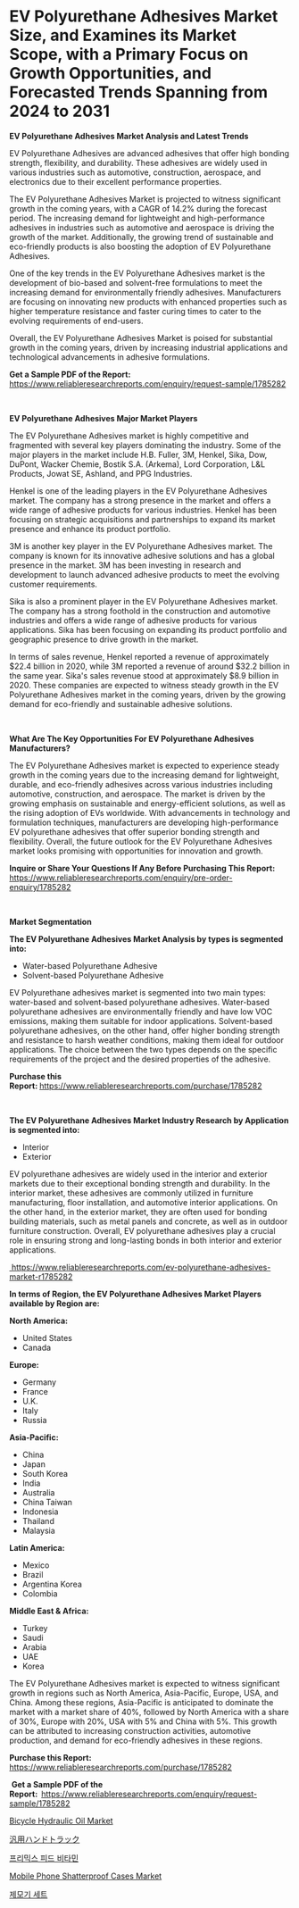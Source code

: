 <p><h1>EV Polyurethane Adhesives Market Size, and Examines its Market Scope, with a Primary Focus on Growth Opportunities, and Forecasted Trends Spanning from 2024 to 2031</h1></p><p><strong>EV Polyurethane Adhesives Market Analysis and Latest Trends</strong></p>
<p><p>EV Polyurethane Adhesives are advanced adhesives that offer high bonding strength, flexibility, and durability. These adhesives are widely used in various industries such as automotive, construction, aerospace, and electronics due to their excellent performance properties.</p><p>The EV Polyurethane Adhesives Market is projected to witness significant growth in the coming years, with a CAGR of 14.2% during the forecast period. The increasing demand for lightweight and high-performance adhesives in industries such as automotive and aerospace is driving the growth of the market. Additionally, the growing trend of sustainable and eco-friendly products is also boosting the adoption of EV Polyurethane Adhesives.</p><p>One of the key trends in the EV Polyurethane Adhesives market is the development of bio-based and solvent-free formulations to meet the increasing demand for environmentally friendly adhesives. Manufacturers are focusing on innovating new products with enhanced properties such as higher temperature resistance and faster curing times to cater to the evolving requirements of end-users.</p><p>Overall, the EV Polyurethane Adhesives Market is poised for substantial growth in the coming years, driven by increasing industrial applications and technological advancements in adhesive formulations.</p></p>
<p><strong>Get a Sample PDF of the Report:&nbsp;</strong> <a href="https://www.reliableresearchreports.com/enquiry/request-sample/1785282">https://www.reliableresearchreports.com/enquiry/request-sample/1785282</a></p>
<p>&nbsp;</p>
<p><strong>EV Polyurethane Adhesives Major Market Players</strong></p>
<p><p>The EV Polyurethane Adhesives market is highly competitive and fragmented with several key players dominating the industry. Some of the major players in the market include H.B. Fuller, 3M, Henkel, Sika, Dow, DuPont, Wacker Chemie, Bostik S.A. (Arkema), Lord Corporation, L&L Products, Jowat SE, Ashland, and PPG Industries.</p><p>Henkel is one of the leading players in the EV Polyurethane Adhesives market. The company has a strong presence in the market and offers a wide range of adhesive products for various industries. Henkel has been focusing on strategic acquisitions and partnerships to expand its market presence and enhance its product portfolio.</p><p>3M is another key player in the EV Polyurethane Adhesives market. The company is known for its innovative adhesive solutions and has a global presence in the market. 3M has been investing in research and development to launch advanced adhesive products to meet the evolving customer requirements.</p><p>Sika is also a prominent player in the EV Polyurethane Adhesives market. The company has a strong foothold in the construction and automotive industries and offers a wide range of adhesive products for various applications. Sika has been focusing on expanding its product portfolio and geographic presence to drive growth in the market.</p><p>In terms of sales revenue, Henkel reported a revenue of approximately $22.4 billion in 2020, while 3M reported a revenue of around $32.2 billion in the same year. Sika's sales revenue stood at approximately $8.9 billion in 2020. These companies are expected to witness steady growth in the EV Polyurethane Adhesives market in the coming years, driven by the growing demand for eco-friendly and sustainable adhesive solutions.</p></p>
<p>&nbsp;</p>
<p><strong>What Are The Key Opportunities For EV Polyurethane Adhesives Manufacturers?</strong></p>
<p><p>The EV Polyurethane Adhesives market is expected to experience steady growth in the coming years due to the increasing demand for lightweight, durable, and eco-friendly adhesives across various industries including automotive, construction, and aerospace. The market is driven by the growing emphasis on sustainable and energy-efficient solutions, as well as the rising adoption of EVs worldwide. With advancements in technology and formulation techniques, manufacturers are developing high-performance EV polyurethane adhesives that offer superior bonding strength and flexibility. Overall, the future outlook for the EV Polyurethane Adhesives market looks promising with opportunities for innovation and growth.</p></p>
<p><strong>Inquire or Share Your Questions If Any Before Purchasing This Report:</strong> <a href="https://www.reliableresearchreports.com/enquiry/pre-order-enquiry/1785282">https://www.reliableresearchreports.com/enquiry/pre-order-enquiry/1785282</a></p>
<p>&nbsp;</p>
<p><strong>Market Segmentation</strong></p>
<p><strong>The EV Polyurethane Adhesives Market Analysis by types is segmented into:</strong></p>
<p><ul><li>Water-based Polyurethane Adhesive</li><li>Solvent-based Polyurethane Adhesive</li></ul></p>
<p><p>EV Polyurethane adhesives market is segmented into two main types: water-based and solvent-based polyurethane adhesives. Water-based polyurethane adhesives are environmentally friendly and have low VOC emissions, making them suitable for indoor applications. Solvent-based polyurethane adhesives, on the other hand, offer higher bonding strength and resistance to harsh weather conditions, making them ideal for outdoor applications. The choice between the two types depends on the specific requirements of the project and the desired properties of the adhesive.</p></p>
<p><strong>Purchase this Report:&nbsp;</strong><a href="https://www.reliableresearchreports.com/purchase/1785282">https://www.reliableresearchreports.com/purchase/1785282</a></p>
<p>&nbsp;</p>
<p><strong>The EV Polyurethane Adhesives Market Industry Research by Application is segmented into:</strong></p>
<p><ul><li>Interior</li><li>Exterior</li></ul></p>
<p><p>EV polyurethane adhesives are widely used in the interior and exterior markets due to their exceptional bonding strength and durability. In the interior market, these adhesives are commonly utilized in furniture manufacturing, floor installation, and automotive interior applications. On the other hand, in the exterior market, they are often used for bonding building materials, such as metal panels and concrete, as well as in outdoor furniture construction. Overall, EV polyurethane adhesives play a crucial role in ensuring strong and long-lasting bonds in both interior and exterior applications.</p></p>
<p><a href="https://www.reliableresearchreports.com/ev-polyurethane-adhesives-market-r1785282">&nbsp;https://www.reliableresearchreports.com/ev-polyurethane-adhesives-market-r1785282</a></p>
<p><strong>In terms of Region, the EV Polyurethane Adhesives Market Players available by Region are:</strong></p>
<p>
    <p> <strong> North America: </strong>
        <ul>
            <li>United States</li>
            <li>Canada</li>
        </ul>
        </p> 
    <p> <strong> Europe: </strong>
        <ul>
            <li>Germany</li>
            <li>France</li>
            <li>U.K.</li>
            <li>Italy</li>
            <li>Russia</li>
        </ul>
        </p> 
    <p> <strong> Asia-Pacific: </strong>
        <ul>
            <li>China</li>
            <li>Japan</li>
            <li>South Korea</li>
            <li>India</li>
            <li>Australia</li>
            <li>China Taiwan</li>
            <li>Indonesia</li>
            <li>Thailand</li>
            <li>Malaysia</li>
        </ul>
        </p> 
    <p> <strong> Latin America: </strong>
        <ul>
            <li>Mexico</li>
            <li>Brazil</li>
            <li>Argentina Korea</li>
            <li>Colombia</li>
        </ul>
        </p> 
    <p> <strong> Middle East & Africa: </strong>
        <ul>
            <li>Turkey</li>
            <li>Saudi</li>
            <li>Arabia</li>
            <li>UAE</li>
            <li>Korea</li>
        </ul>
    </p>
    </p>
<p><p>The EV Polyurethane Adhesives market is expected to witness significant growth in regions such as North America, Asia-Pacific, Europe, USA, and China. Among these regions, Asia-Pacific is anticipated to dominate the market with a market share of 40%, followed by North America with a share of 30%, Europe with 20%, USA with 5% and China with 5%. This growth can be attributed to increasing construction activities, automotive production, and demand for eco-friendly adhesives in these regions.</p></p>
<p><strong>Purchase this Report: </strong><a href="https://www.reliableresearchreports.com/purchase/1785282">https://www.reliableresearchreports.com/purchase/1785282</a></p>
<p>&nbsp;<strong>Get a Sample PDF of the Report:&nbsp;&nbsp;</strong><a href="https://www.reliableresearchreports.com/enquiry/request-sample/1785282">https://www.reliableresearchreports.com/enquiry/request-sample/1785282</a></p>
<p><strong></strong></p>
<p><p><a href="https://github.com/kathiaseamanalvaradovlprc2h/Market-Research-Report-List-2/blob/main/bicycle-hydraulic-oil-market.md">Bicycle Hydraulic Oil Market</a></p><p><a href="https://github.com/BrionnaBoyle/Market-Research-Report-List-1/blob/main/8686050104896.md">汎用ハンドトラック</a></p><p><a href="https://github.com/tukangkrupk/Market-Research-Report-List-1/blob/main/745926598395.md">프리믹스 피드 비타민</a></p><p><a href="https://github.com/wusalecollins540tpqoz/Market-Research-Report-List-2/blob/main/mobile-phone-shatterproof-cases-market.md">Mobile Phone Shatterproof Cases Market</a></p><p><a href="https://github.com/mduzzalmduzzal601/Market-Research-Report-List-1/blob/main/933726698394.md">제모기 세트</a></p></p>